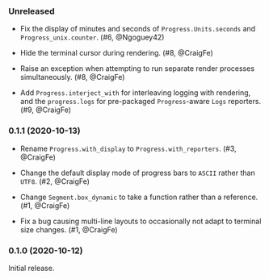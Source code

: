 ### Unreleased

- Fix the display of minutes and seconds of `Progress.Units.seconds` and
  `Progress_unix.counter`. (#6, @Ngoguey42)

- Hide the terminal cursor during rendering. (#8, @CraigFe)

- Raise an exception when attempting to run separate render processes
  simultaneously. (#8, @CraigFe)

- Add `Progress.interject_with` for interleaving logging with rendering, and
  the `progress.logs` for pre-packaged `Progress`-aware `Logs` reporters.
  (#9, @CraigFe)

### 0.1.1 (2020-10-13)

- Rename `Progress.with_display` to `Progress.with_reporters`. (#3, @CraigFe)

- Change the default display mode of progress bars to `ASCII` rather than
  `UTF8`. (#2, @CraigFe)

- Change `Segment.box_dynamic` to take a function rather than a reference. (#1,
  @CraigFe)

- Fix a bug causing multi-line layouts to occasionally not adapt to terminal
  size changes. (#1, @CraigFe)

### 0.1.0 (2020-10-12)

Initial release.
